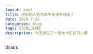 ```yaml
---
layout: post
title: 捡到别人的东西不还违不违法？
date: 2020-7-22
categories: blog
tags: [日常,法律]
description: 今天发生了一张水卡引起的小事
---
```


dsads
